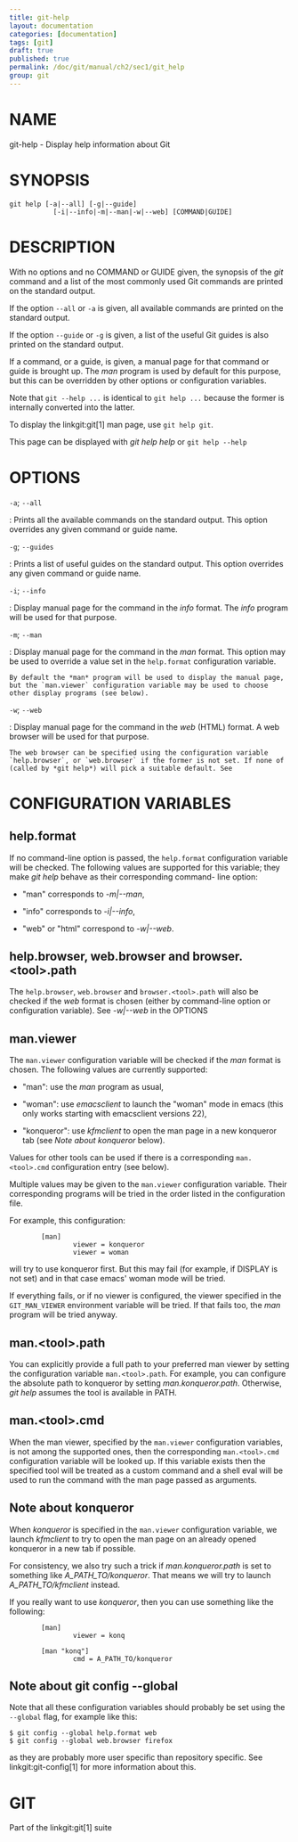 ```yaml
---
title: git-help
layout: documentation
categories: [documentation]
tags: [git]
draft: true
published: true
permalink: /doc/git/manual/ch2/sec1/git_help
group: git
---
```


NAME
====

git-help - Display help information about Git

SYNOPSIS
========

    git help [-a|--all] [-g|--guide]
               [-i|--info|-m|--man|-w|--web] [COMMAND|GUIDE]

DESCRIPTION
===========

With no options and no COMMAND or GUIDE given, the synopsis of the *git* command and a list of the most commonly used Git commands are printed on the standard output.

If the option `--all` or `-a` is given, all available commands are printed on the standard output.

If the option `--guide` or `-g` is given, a list of the useful Git guides is also printed on the standard output.

If a command, or a guide, is given, a manual page for that command or guide is brought up. The *man* program is used by default for this purpose, but this can be overridden by other options or configuration variables.

Note that `git --help ...` is identical to `git help ...` because the former is internally converted into the latter.

To display the linkgit:git\[1\] man page, use `git help git`.

This page can be displayed with *git help help* or `git help --help`

OPTIONS
=======

`-a`; `--all`

:   Prints all the available commands on the standard output. This option overrides any given command or guide name.

`-g`; `--guides`

:   Prints a list of useful guides on the standard output. This option overrides any given command or guide name.

`-i`; `--info`

:   Display manual page for the command in the *info* format. The *info* program will be used for that purpose.

`-m`; `--man`

:   Display manual page for the command in the *man* format. This option may be used to override a value set in the `help.format` configuration variable.

    By default the *man* program will be used to display the manual page, but the `man.viewer` configuration variable may be used to choose other display programs (see below).

`-w`; `--web`

:   Display manual page for the command in the *web* (HTML) format. A web browser will be used for that purpose.

    The web browser can be specified using the configuration variable `help.browser`, or `web.browser` if the former is not set. If none of (called by *git help*) will pick a suitable default. See

CONFIGURATION VARIABLES
=======================

help.format
-----------

If no command-line option is passed, the `help.format` configuration variable will be checked. The following values are supported for this variable; they make *git help* behave as their corresponding command- line option:

-   "man" corresponds to *-m|--man*,

-   "info" corresponds to *-i|--info*,

-   "web" or "html" correspond to *-w|--web*.

help.browser, web.browser and browser.&lt;tool&gt;.path
-------------------------------------------------------

The `help.browser`, `web.browser` and `browser.<tool>.path` will also be checked if the *web* format is chosen (either by command-line option or configuration variable). See *-w|--web* in the OPTIONS

man.viewer
----------

The `man.viewer` configuration variable will be checked if the *man* format is chosen. The following values are currently supported:

-   "man": use the *man* program as usual,

-   "woman": use *emacsclient* to launch the "woman" mode in emacs (this only works starting with emacsclient versions 22),

-   "konqueror": use *kfmclient* to open the man page in a new konqueror tab (see *Note about konqueror* below).

Values for other tools can be used if there is a corresponding `man.<tool>.cmd` configuration entry (see below).

Multiple values may be given to the `man.viewer` configuration variable. Their corresponding programs will be tried in the order listed in the configuration file.

For example, this configuration:

            [man]
                    viewer = konqueror
                    viewer = woman

will try to use konqueror first. But this may fail (for example, if DISPLAY is not set) and in that case emacs' woman mode will be tried.

If everything fails, or if no viewer is configured, the viewer specified in the `GIT_MAN_VIEWER` environment variable will be tried. If that fails too, the *man* program will be tried anyway.

man.&lt;tool&gt;.path
---------------------

You can explicitly provide a full path to your preferred man viewer by setting the configuration variable `man.<tool>.path`. For example, you can configure the absolute path to konqueror by setting *man.konqueror.path*. Otherwise, *git help* assumes the tool is available in PATH.

man.&lt;tool&gt;.cmd
--------------------

When the man viewer, specified by the `man.viewer` configuration variables, is not among the supported ones, then the corresponding `man.<tool>.cmd` configuration variable will be looked up. If this variable exists then the specified tool will be treated as a custom command and a shell eval will be used to run the command with the man page passed as arguments.

Note about konqueror
--------------------

When *konqueror* is specified in the `man.viewer` configuration variable, we launch *kfmclient* to try to open the man page on an already opened konqueror in a new tab if possible.

For consistency, we also try such a trick if *man.konqueror.path* is set to something like *A\_PATH\_TO/konqueror*. That means we will try to launch *A\_PATH\_TO/kfmclient* instead.

If you really want to use *konqueror*, then you can use something like the following:

            [man]
                    viewer = konq

            [man "konq"]
                    cmd = A_PATH_TO/konqueror

Note about git config --global
------------------------------

Note that all these configuration variables should probably be set using the `--global` flag, for example like this:

    $ git config --global help.format web
    $ git config --global web.browser firefox

as they are probably more user specific than repository specific. See linkgit:git-config\[1\] for more information about this.

GIT
===

Part of the linkgit:git\[1\] suite

